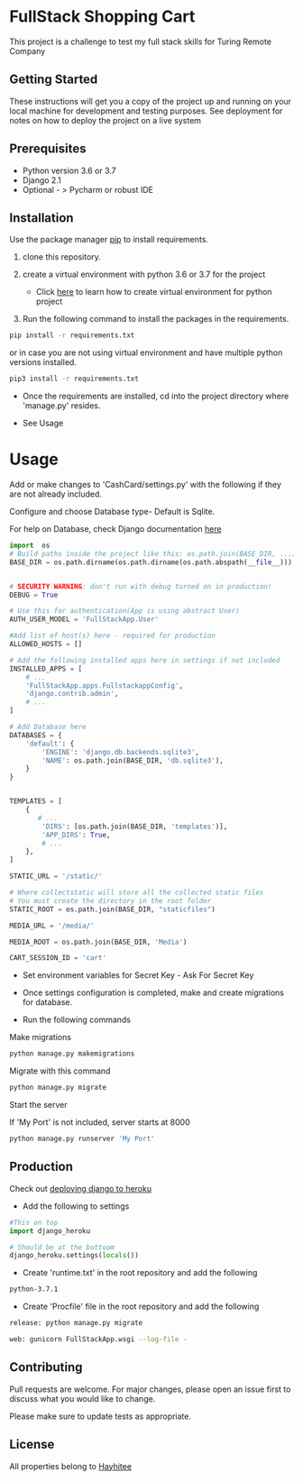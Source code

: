 # FullStack Shopping Cart

This project is a challenge to test my full stack skills for Turing Remote Company 

## Getting Started

These instructions will get you a copy of the project up and running on your 
local machine for development and testing purposes. See deployment for notes
on how to deploy the project on a live system

## Prerequisites
* Python version 3.6 or 3.7 
* Django 2.1 
* Optional - > Pycharm or robust IDE

## Installation
Use the package manager [pip](https://pip.pypa.io/en/stable/) to install requirements.

1. clone this repository.

2. create a virtual environment with python 3.6 or 3.7 for the project
    * Click [here](https://docs.python.org/3/library/venv.html) to learn how to 
    create virtual environment for python project

3. Run the following command to install the packages in the requirements.

```bash
pip install -r requirements.txt
``` 
 or in case you are not using virtual environment and have multiple python versions installed.
```bash
pip3 install -r requirements.txt
```

* Once the requirements are installed, cd into the project directory where 'manage.py' resides.

* See Usage
 

# Usage

Add or make changes to 'CashCard/settings.py' with the following if they are not already included.

Configure and choose Database type- Default is Sqlite.

For help on Database, check Django documentation [here](https://docs.djangoproject.com/en/2.1/topics/install/#database-installation)

```python
import  os
# Build paths inside the project like this: os.path.join(BASE_DIR, ...)
BASE_DIR = os.path.dirname(os.path.dirname(os.path.abspath(__file__)))


# SECURITY WARNING: don't run with debug turned on in production!
DEBUG = True

# Use this for authentication(App is using abstract User)
AUTH_USER_MODEL = 'FullStackApp.User'

#Add list of host(s) here - required for production
ALLOWED_HOSTS = []

# Add the following installed apps here in settings if not included
INSTALLED_APPS = [
    # ...
    'FullStackApp.apps.FullstackappConfig',
    'django.contrib.admin',
    # ...
]

# Add Database here
DATABASES = {
    'default': {
        'ENGINE': 'django.db.backends.sqlite3',
        'NAME': os.path.join(BASE_DIR, 'db.sqlite3'),
    }
}


TEMPLATES = [
    {
       # ...
        'DIRS': [os.path.join(BASE_DIR, 'templates')],
        'APP_DIRS': True,
        # ...
    },
]

STATIC_URL = '/static/'

# Where collectstatic will store all the collected static files
# You must create the directory in the root folder
STATIC_ROOT = os.path.join(BASE_DIR, "staticfiles")

MEDIA_URL = '/media/'

MEDIA_ROOT = os.path.join(BASE_DIR, 'Media')

CART_SESSION_ID = 'cart'


```
* Set environment variables for Secret Key - Ask For Secret Key

* Once settings configuration is completed, make and create migrations for database.

* Run the following commands

Make migrations
```bash
python manage.py makemigrations

```

Migrate with this command
```bash
python manage.py migrate

```

Start the server

If 'My Port' is not included, server starts at 8000

```bash
python manage.py runserver 'My Port'

```

## Production
Check out [deploying django to heroku](https://devcenter.heroku.com/articles/django-app-configuration) 

* Add the following to settings

```python
#This on top
import django_heroku

# Should be at the bottoom
django_heroku.settings(locals())
```

* Create 'runtime.txt' in the root repository and add the following
```bash
python-3.7.1
```

* Create 'Procfile' file in the root repository and add the following
```bash
release: python manage.py migrate

web: gunicorn FullStackApp.wsgi --log-file -

```

## Contributing
Pull requests are welcome. 
For major changes, please open an issue first to discuss what you would like to change.

Please make sure to update tests as appropriate.

## License
All properties belong to [Hayhitee](https://hayhitee.herokuapp.com)
